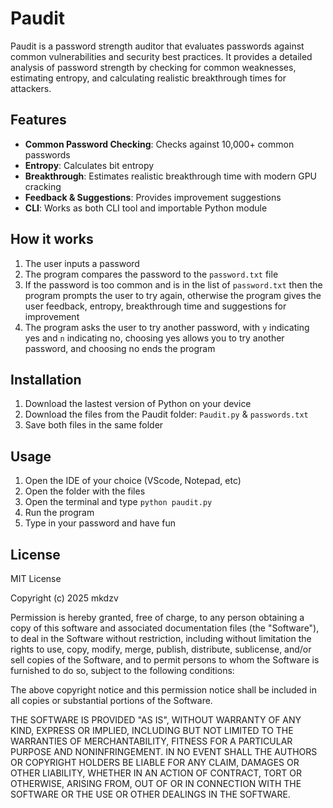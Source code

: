 # Paudit
Paudit is a password strength auditor that evaluates passwords against common vulnerabilities and security best practices. It provides a detailed analysis of password strength by checking for common weaknesses, estimating entropy, and calculating realistic breakthrough times for attackers.

## Features
- **Common Password Checking**: Checks against 10,000+ common passwords
- **Entropy**: Calculates bit entropy
- **Breakthrough**: Estimates realistic breakthrough time with modern GPU cracking
- **Feedback & Suggestions**: Provides improvement suggestions
- **CLI**: Works as both CLI tool and importable Python module
  
## How it works
1. The user inputs a password
2. The program compares the password to the `password.txt` file
3. If the password is too common and is in the list of `password.txt` then the program prompts the user to try again, otherwise the program gives the user feedback, entropy, breakthrough time and suggestions for improvement
4. The program asks the user to try another password, with `y` indicating yes and `n` indicating no, choosing yes allows you to try another password, and choosing no ends the program
   
## Installation
1. Download the lastest version of Python on your device
2. Download the files from the Paudit folder: `Paudit.py` & `passwords.txt`
3. Save both files in the same folder

## Usage
1. Open the IDE of your choice (VScode, Notepad, etc)
2. Open the folder with the files 
3. Open the terminal and type `python paudit.py`
4. Run the program 
5. Type in your password and have fun
  
## License
MIT License

Copyright (c) 2025 mkdzv

Permission is hereby granted, free of charge, to any person obtaining a copy
of this software and associated documentation files (the "Software"), to deal
in the Software without restriction, including without limitation the rights
to use, copy, modify, merge, publish, distribute, sublicense, and/or sell
copies of the Software, and to permit persons to whom the Software is
furnished to do so, subject to the following conditions:

The above copyright notice and this permission notice shall be included in all
copies or substantial portions of the Software.

THE SOFTWARE IS PROVIDED "AS IS", WITHOUT WARRANTY OF ANY KIND, EXPRESS OR
IMPLIED, INCLUDING BUT NOT LIMITED TO THE WARRANTIES OF MERCHANTABILITY,
FITNESS FOR A PARTICULAR PURPOSE AND NONINFRINGEMENT. IN NO EVENT SHALL THE
AUTHORS OR COPYRIGHT HOLDERS BE LIABLE FOR ANY CLAIM, DAMAGES OR OTHER
LIABILITY, WHETHER IN AN ACTION OF CONTRACT, TORT OR OTHERWISE, ARISING FROM,
OUT OF OR IN CONNECTION WITH THE SOFTWARE OR THE USE OR OTHER DEALINGS IN THE
SOFTWARE.
